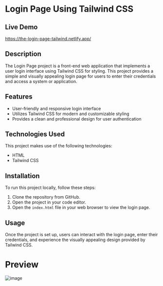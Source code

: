 # Login Page Using Tailwind CSS

## Live Demo
https://the-login-page-tailwind.netlify.app/

## Description
The Login Page project is a front-end web application that implements a user login interface using Tailwind CSS for styling.
This project provides a simple and visually appealing login page for users to enter their credentials and access a system or application.

## Features
- User-friendly and responsive login interface
- Utilizes Tailwind CSS for modern and customizable styling
- Provides a clean and professional design for user authentication

## Technologies Used
This project makes use of the following technologies:
- HTML
- Tailwind CSS

## Installation
To run this project locally, follow these steps:
1. Clone the repository from GitHub.
2. Open the project in your code editor.
3. Open the `index.html` file in your web browser to view the login page.

## Usage
Once the project is set up, users can interact with the login page, enter their credentials, and experience the visually appealing design provided by Tailwind CSS.

# Preview
![image](https://github.com/RafiaZeeshan14/Login-Page/assets/141746940/846dabd9-21a9-4e00-b506-a08684dd798a)
